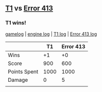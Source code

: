 ## [T1](<../../T1/README.md>) vs [Error 413](<../../Error 413/README.md>)
### T1 wins!

[gamelog](<gamelog.json>) | [engine log](<engine>) | [T1 log](<T1>) | [Error 413 log](<Error 413>)

|              | T1   | Error 413 |
| ------------ | ---- | --------- |
| Wins         |   +1 |        +0 |
| Score        |  900 |       600 |
| Points Spent | 1000 |      1000 |
| Damage       |    0 |         5 |
|              |      |           |
